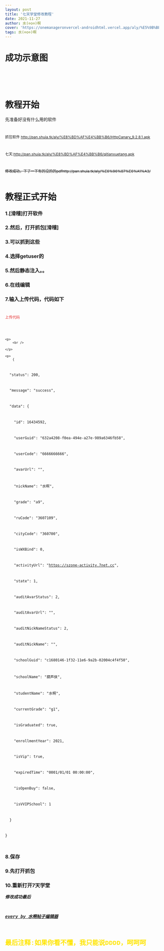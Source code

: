 ```yaml
---
layout: post
title: '七天学堂修改教程'
date: 2021-11-27
author: 水(⊙o⊙)啊
cover: 'https://onemanageronvercel-androidhtml.vercel.app/aly/%E5%9B%BE%E7%89%87/Screenshot_2021-11-27-17-32-48.png'
tags: 水(⊙o⊙)啊
---
```

<div>
	<h1>
		成功示意图
	</h1>
	<p>
		<img src="http://pan.shuia.tk/aly/%E5%9B%BE%E7%89%87/Screenshot_2021-11-27-16-49-47.png" alt="" /> 
	</p>
	<p>
		<img src="http://pan.shuia.tk/aly/%E5%9B%BE%E7%89%87/Screenshot_2021-11-27-16-49-51.png" alt="" /> 
	</p>
	<p>
		<img src="http://pan.shuia.tk/aly/%E5%9B%BE%E7%89%87/Screenshot_2021-11-27-15-07-23.png" alt="" /> 
	</p>
	<p>
		<img src="http://pan.shuia.tk/aly/%E5%9B%BE%E7%89%87/Screenshot_2021-11-27-14-58-55.png" alt="" /> 
	</p>
	<p>
		<img src="http://pan.shuia.tk/aly/%E5%9B%BE%E7%89%87/1638004167554.jpg" alt="" /> 
	</p>
	<h1>
		教程开始
	</h1>
	<p>
		先准备好没有什么用的软件
	</p>
	<h1>
		<span style="font-size:12px;font-weight:normal;">抓包软件&nbsp;<a class="ke-insertfile" href="http://pan.shuia.tk/aly/%E8%BD%AF%E4%BB%B6/HttpCanary_9.2.8.1.apk" target="_blank">http://pan.shuia.tk/aly/%E8%BD%AF%E4%BB%B6/HttpCanary_9.2.8.1.apk</a></span> 
	</h1>
	<h1>
		<span style="font-size:12px;font-weight:normal;">七天:<a class="ke-insertfile" href="http://pan.shuia.tk/aly/%E8%BD%AF%E4%BB%B6/qitianxuetang.apk" target="_blank">http://pan.shuia.tk/aly/%E8%BD%AF%E4%BB%B6/qitianxuetang.apk</a></span> 
	</h1>
	<h1>
		<span style="font-size:12px;font-weight:normal;"><s>修改成功，下了一下有的没的的pdfhttp://pan.shuia.tk/aly/%E6%96%87%E6%A1%A3/</s></span> 
	</h1>
	<h1>
		<span style="font-size:12px;font-weight:normal;"><s><br />
</s></span><span style="font-size:12px;font-weight:normal;"></span>教程正式开始
	</h1>
	<h3>
		1.[滑稽]打开软件
	</h3>
	<h3>
		2.然后，打开抓包[滑稽]
	</h3>
	<h3>
		3.可以抓到这些
	</h3>
	<h3>
		4.选择getuser的
	</h3>
	<h3>
		5.然后静态注入。。
	</h3>
	<h3>
		6.在线编辑
	</h3>
	<h3>
		7.输入上传代码，代码如下
	</h3>
	<h1>
		<span style="font-size:12px;font-weight:normal;"><span style="color:#E53333;">上传代码</span></span>
	</h1>
<pre><code class="language-css">	
	
	<p>
		<br />

	</p>

	<p>
		{

&nbsp; "status": 200,

&nbsp; "message": "success",

&nbsp; "data": {

&nbsp; &nbsp; "id": 16434592,

&nbsp; &nbsp; "userGuid": "632a4208-f0ea-494e-a27e-989a6346fb58",

&nbsp; &nbsp; "userCode": "6666666666",

&nbsp; &nbsp; "avarUrl": "",

&nbsp; &nbsp; "nickName": "水啊",

&nbsp; &nbsp; "grade": "a9",

&nbsp; &nbsp; "ruCode": "3607109",

&nbsp; &nbsp; "cityCode": "360700",

&nbsp; &nbsp; "isWXBind": 0,

&nbsp; &nbsp; "activityUrl": "https://szone-activity.7net.cc",

&nbsp; &nbsp; "state": 1,

&nbsp; &nbsp; "auditAvarStatus": 2,

&nbsp; &nbsp; "auditAvarUrl": "",

&nbsp; &nbsp; "auditNickNameStatus": 2,

&nbsp; &nbsp; "auditNickName": "",

&nbsp; &nbsp; "schoolGuid": "c1680146-1f32-11e6-9a2b-02004c4f4f50",

&nbsp; &nbsp; "schoolName": "葫芦侠",

&nbsp; &nbsp; "studentName": "水啊",

&nbsp; &nbsp; "currentGrade": "g1",

&nbsp; &nbsp; "isGraduated": true,

&nbsp; &nbsp; "enrollmentYear": 2021,

&nbsp; &nbsp; "isVip": true,

&nbsp; &nbsp; "expiredTime": "0001/01/01 00:00:00",

&nbsp; &nbsp; "isOpenBuy": false,

&nbsp; &nbsp; "isVVIPSchool": 1

&nbsp; }

}
	</p>
</code></pre>
	<h3>
		8.保存
	</h3>
	<h3>
		9.先打开抓包
	</h3>
	<h3>
		10.重新打开7天学堂
	</h3>
</div>
<p>
	<span style="font-family:Courier New;"><strong><strong><em>修改成功最后</em></strong></strong></span>
</p>
<p>
	<span style="font-family:Courier New;"><strong><strong><em><u><br />
</u></em></strong></strong></span>
</p>
<p>
	<span style="font-family:Courier New;"><strong><strong><em><u>every by 水啊帖子编辑器</u></em></strong></strong></span>
</p>
<p>
	<span style="font-family:Courier New;"><strong><br />
</strong></span>
</p>
<h2>
	<span style="font-family:Courier New;"><strong><span style="color:#FFE500;"></span><span style="color:#FFE500;">最后注释:如果你看不懂，我只能说DDDD，呵呵呵</span></strong></span>
</h2>
